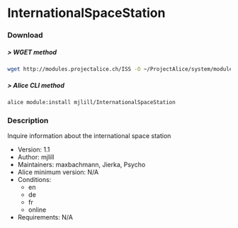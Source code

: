 # InternationalSpaceStation

### Download

##### > WGET method
```bash
wget http://modules.projectalice.ch/ISS -O ~/ProjectAlice/system/moduleInstallTickets/InternationalSpaceStation.install
```

##### > Alice CLI method
```bash
alice module:install mjlill/InternationalSpaceStation
```

### Description
Inquire information about the international space station

- Version: 1.1
- Author: mjlill
- Maintainers: maxbachmann, Jierka, Psycho
- Alice minimum version: N/A
- Conditions:
  - en
  - de
  - fr
  - online
- Requirements: N/A

